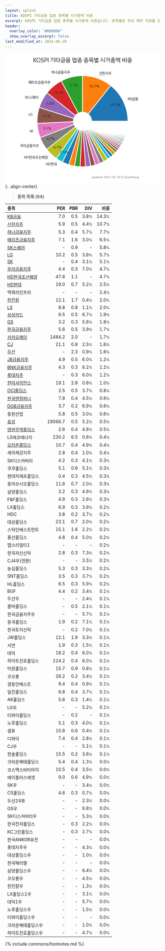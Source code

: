 ```yaml
---
layout: splash
title: KOSPI 기타금융 업종 종목별 시가총액 비중
excerpt: KOSPI 기타금융 업종 종목별 시가총액 비중입니다. 종목별로 주요 재무 지표를 함께 표시합니다.
header:
  overlay_color: "#800000"
  show_overlay_excerpt: false
last_modified_at: 2024-06-20
---
```



![KOSPI 기타금융 업종 종목별 시가총액 비중](/stats/sector/images/kospi_업종_기타금융_종목.png){: .align-center}


> **종목 목록 (94)**<a id="list"></a>

| **종목** | **PER** | **PBR** | **DIV** | **비중** |
| :------- | ------: | ------: | ------: | -------: |
| [KB금융](/105560/) | 7.0 | 0.5 | 3.8<small>%</small> | 14.3<small>%</small> |
| [신한지주](/055550/) | 5.9 | 0.5 | 4.4<small>%</small> | 10.7<small>%</small> |
| [하나금융지주](/086790/) | 5.3 | 0.4 | 5.7<small>%</small> | 7.7<small>%</small> |
| [메리츠금융지주](/138040/) | 7.1 | 1.6 | 3.0<small>%</small> | 6.5<small>%</small> |
| [SK스퀘어](/402340/) | - | 0.9 | - | 5.8<small>%</small> |
| [LG](/003550/) | 10.2 | 0.5 | 3.8<small>%</small> | 5.7<small>%</small> |
| [SK](/034730/) | - | 0.4 | 3.1<small>%</small> | 5.1<small>%</small> |
| [우리금융지주](/316140/) | 4.4 | 0.3 | 7.0<small>%</small> | 4.7<small>%</small> |
| [HD한국조선해양](/009540/) | 47.8 | 1.1 | - | 4.7<small>%</small> |
| [HD현대](/267250/) | 19.0 | 0.7 | 5.2<small>%</small> | 2.5<small>%</small> |
| 맥쿼리인프라 | - | - | - | 2.4<small>%</small> |
| [한진칼](/180640/) | 12.1 | 1.7 | 0.4<small>%</small> | 2.0<small>%</small> |
| [LS](/006260/) | 8.8 | 0.8 | 1.1<small>%</small> | 2.0<small>%</small> |
| [삼성카드](/029780/) | 6.5 | 0.5 | 6.7<small>%</small> | 1.9<small>%</small> |
| [GS](/078930/) | 3.2 | 0.3 | 5.6<small>%</small> | 1.8<small>%</small> |
| [한국금융지주](/071050/) | 5.6 | 0.5 | 3.9<small>%</small> | 1.7<small>%</small> |
| [카카오페이](/377300/) | 1484.2 | 2.0 | - | 1.7<small>%</small> |
| [CJ](/001040/) | 21.1 | 0.8 | 2.5<small>%</small> | 1.6<small>%</small> |
| [두산](/000150/) | - | 2.3 | 0.9<small>%</small> | 1.6<small>%</small> |
| [JB금융지주](/175330/) | 4.9 | 0.5 | 6.0<small>%</small> | 1.2<small>%</small> |
| [BNK금융지주](/138930/) | 4.3 | 0.3 | 6.2<small>%</small> | 1.2<small>%</small> |
| [롯데지주](/004990/) | - | 0.3 | 6.0<small>%</small> | 1.2<small>%</small> |
| [한미사이언스](/008930/) | 19.1 | 2.8 | 0.6<small>%</small> | 1.0<small>%</small> |
| [OCI홀딩스](/010060/) | 2.5 | 0.5 | 3.7<small>%</small> | 0.8<small>%</small> |
| [한국앤컴퍼니](/000240/) | 7.8 | 0.4 | 4.5<small>%</small> | 0.6<small>%</small> |
| [DGB금융지주](/139130/) | 3.7 | 0.2 | 6.9<small>%</small> | 0.6<small>%</small> |
| 동원산업 | 5.8 | 0.5 | 3.0<small>%</small> | 0.6<small>%</small> |
| [효성](/004800/) | 19066.7 | 0.5 | 5.2<small>%</small> | 0.5<small>%</small> |
| [영원무역홀딩스](/009970/) | 2.6 | 0.4 | 4.8<small>%</small> | 0.5<small>%</small> |
| LS에코에너지 | 230.2 | 6.5 | 0.6<small>%</small> | 0.4<small>%</small> |
| [오리온홀딩스](/001800/) | 10.7 | 0.4 | 4.9<small>%</small> | 0.4<small>%</small> |
| 세아제강지주 | 2.8 | 0.4 | 1.0<small>%</small> | 0.4<small>%</small> |
| SK디스커버리 | 4.2 | 0.3 | 4.1<small>%</small> | 0.3<small>%</small> |
| 쿠쿠홀딩스 | 5.1 | 0.6 | 5.1<small>%</small> | 0.3<small>%</small> |
| 현대지에프홀딩스 | 0.4 | 0.3 | 4.5<small>%</small> | 0.3<small>%</small> |
| 동아쏘시오홀딩스 | 11.6 | 0.7 | 2.0<small>%</small> | 0.3<small>%</small> |
| 삼양홀딩스 | 3.2 | 0.3 | 4.9<small>%</small> | 0.3<small>%</small> |
| F&F홀딩스 | 4.9 | 0.3 | 2.6<small>%</small> | 0.3<small>%</small> |
| LX홀딩스 | 6.9 | 0.3 | 3.9<small>%</small> | 0.2<small>%</small> |
| HDC | 3.8 | 0.2 | 3.7<small>%</small> | 0.2<small>%</small> |
| 대상홀딩스 | 23.1 | 0.7 | 2.0<small>%</small> | 0.2<small>%</small> |
| 스틱인베스트먼트 | 15.1 | 1.6 | 2.2<small>%</small> | 0.2<small>%</small> |
| 풍산홀딩스 | 4.8 | 0.4 | 5.0<small>%</small> | 0.2<small>%</small> |
| 맵스리얼티1 | - | - | - | 0.2<small>%</small> |
| 한국자산신탁 | 2.8 | 0.3 | 7.3<small>%</small> | 0.2<small>%</small> |
| CJ4우(전환) | - | - | 3.5<small>%</small> | 0.2<small>%</small> |
| 농심홀딩스 | 5.3 | 0.3 | 3.3<small>%</small> | 0.2<small>%</small> |
| SNT홀딩스 | 3.5 | 0.3 | 3.7<small>%</small> | 0.2<small>%</small> |
| HL홀딩스 | 6.5 | 0.3 | 5.9<small>%</small> | 0.2<small>%</small> |
| BGF | 4.4 | 0.2 | 3.4<small>%</small> | 0.1<small>%</small> |
| 두산우 | - | - | 2.4<small>%</small> | 0.1<small>%</small> |
| 콜마홀딩스 | - | 0.5 | 2.1<small>%</small> | 0.1<small>%</small> |
| 한국금융지주우 | - | - | 5.7<small>%</small> | 0.1<small>%</small> |
| 동국홀딩스 | 1.9 | 0.2 | 7.1<small>%</small> | 0.1<small>%</small> |
| 한국토지신탁 | - | 0.2 | 7.0<small>%</small> | 0.1<small>%</small> |
| JW홀딩스 | 12.1 | 1.9 | 3.3<small>%</small> | 0.1<small>%</small> |
| 서연 | 1.9 | 0.3 | 1.5<small>%</small> | 0.1<small>%</small> |
| 대덕 | 18.2 | 0.4 | 6.0<small>%</small> | 0.1<small>%</small> |
| 하이트진로홀딩스 | 224.2 | 0.4 | 6.0<small>%</small> | 0.1<small>%</small> |
| 미원홀딩스 | 15.7 | 0.9 | 0.8<small>%</small> | 0.1<small>%</small> |
| 코오롱 | 26.2 | 0.2 | 3.4<small>%</small> | 0.1<small>%</small> |
| 경동인베스트 | 9.4 | 0.4 | 0.9<small>%</small> | 0.1<small>%</small> |
| 일진홀딩스 | 6.8 | 0.4 | 3.7<small>%</small> | 0.1<small>%</small> |
| AK홀딩스 | 5.6 | 0.3 | 1.4<small>%</small> | 0.1<small>%</small> |
| LG우 | - | - | 5.2<small>%</small> | 0.1<small>%</small> |
| 티와이홀딩스 | - | 0.2 | - | 0.1<small>%</small> |
| 노루홀딩스 | 5.1 | 0.3 | 4.0<small>%</small> | 0.1<small>%</small> |
| 샘표 | 10.8 | 0.6 | 0.4<small>%</small> | 0.1<small>%</small> |
| 디와이 | 7.4 | 0.4 | 2.8<small>%</small> | 0.1<small>%</small> |
| CJ우 | - | - | 5.1<small>%</small> | 0.1<small>%</small> |
| 한솔홀딩스 | 15.5 | 0.2 | 3.6<small>%</small> | 0.1<small>%</small> |
| 크라운해태홀딩스 | 5.4 | 0.4 | 1.3<small>%</small> | 0.0<small>%</small> |
| 코스맥스비티아이 | 10.5 | 0.4 | 3.5<small>%</small> | 0.0<small>%</small> |
| 에이플러스에셋 | 9.0 | 0.6 | 4.9<small>%</small> | 0.0<small>%</small> |
| SK우 | - | - | 3.4<small>%</small> | 0.0<small>%</small> |
| CS홀딩스 | 4.6 | 0.3 | 0.7<small>%</small> | 0.0<small>%</small> |
| 두산2우B | - | - | 2.3<small>%</small> | 0.0<small>%</small> |
| GS우 | - | - | 6.8<small>%</small> | 0.0<small>%</small> |
| SK디스커버리우 | - | - | 5.3<small>%</small> | 0.0<small>%</small> |
| 한국전자홀딩스 | - | 0.3 | 2.2<small>%</small> | 0.0<small>%</small> |
| KC그린홀딩스 | - | 0.3 | 2.7<small>%</small> | 0.0<small>%</small> |
| 한국ANKOR유전 | - | - | - | 0.0<small>%</small> |
| 롯데지주우 | - | - | 4.3<small>%</small> | 0.0<small>%</small> |
| 대상홀딩스우 | - | - | 1.0<small>%</small> | 0.0<small>%</small> |
| 한국패러랠 | - | - | - | 0.0<small>%</small> |
| 삼양홀딩스우 | - | - | 6.4<small>%</small> | 0.0<small>%</small> |
| 코오롱우 | - | - | 4.5<small>%</small> | 0.0<small>%</small> |
| 한진칼우 | - | - | 1.3<small>%</small> | 0.0<small>%</small> |
| LX홀딩스1우 | - | - | 3.1<small>%</small> | 0.0<small>%</small> |
| 대덕1우 | - | - | 5.7<small>%</small> | 0.0<small>%</small> |
| 노루홀딩스우 | - | - | 1.5<small>%</small> | 0.0<small>%</small> |
| 티와이홀딩스우 | - | - | - | 0.0<small>%</small> |
| 크라운해태홀딩스우 | - | - | 1.0<small>%</small> | 0.0<small>%</small> |
| 하이트진로홀딩스우 | - | - | 4.7<small>%</small> | 0.0<small>%</small> |

{% include commons/footnotes.md %}